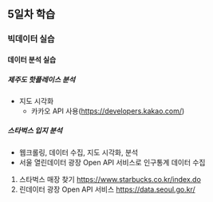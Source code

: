## 5일차 학습

### 빅데이터 실습

#### 데이터 분석 실습

##### 제주도 핫플레이스 분석
- 지도 시각화
  - 카카오 API 사용(https://developers.kakao.com/)

##### 스타벅스 입지 분석
- 웹크롤링, 데이터 수집, 지도 시각화, 분석
- 서울 열린데이터 광장 Open API 서비스로 인구통계 데이터 수집

1. 스타벅스 매장 찾기 https://www.starbucks.co.kr/index.do
2. 린데이터 광장 Open API 서비스 https://data.seoul.go.kr/
    

